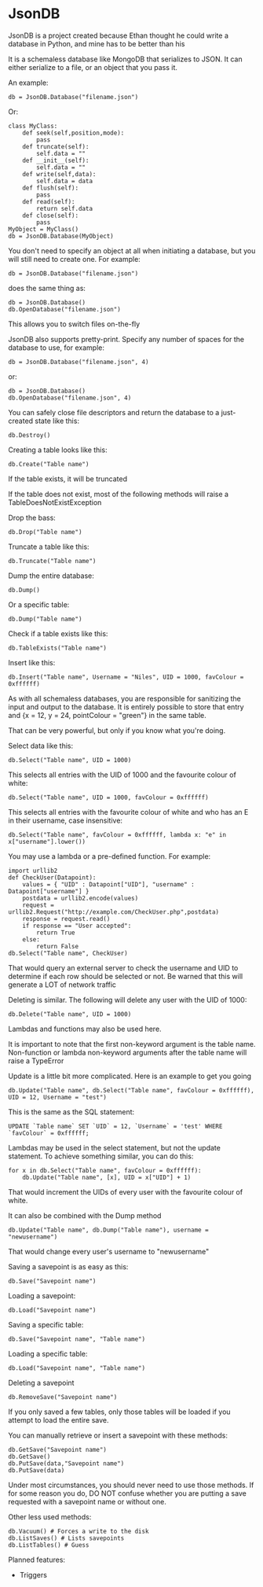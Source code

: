 # JsonDB
JsonDB is a project created because Ethan thought he could write a database in Python, and mine has to be better than his

It is a schemaless database like MongoDB that serializes to JSON. It can either serialize to a file, or an object that you pass it.

An example:

    db = JsonDB.Database("filename.json")

Or:

    class MyClass:
        def seek(self,position,mode):
            pass
        def truncate(self):
            self.data = ""
        def __init__(self):
            self.data = ""
        def write(self,data):
            self.data = data
        def flush(self):
            pass
        def read(self):
            return self.data
        def close(self):
            pass
    MyObject = MyClass()
    db = JsonDB.Database(MyObject)

You don't need to specify an object at all when initiating a database, but you will still need to create one. For example:

    db = JsonDB.Database("filename.json")

does the same thing as:

    db = JsonDB.Database()
    db.OpenDatabase("filename.json")

This allows you to switch files on-the-fly

JsonDB also supports pretty-print. Specify any number of spaces for the database to use, for example:

    db = JsonDB.Database("filename.json", 4)

or:

    db = JsonDB.Database()
    db.OpenDatabase("filename.json", 4)


You can safely close file descriptors and return the database to a just-created state like this:

    db.Destroy()

Creating a table looks like this:

    db.Create("Table name")

If the table exists, it will be truncated

If the table does not exist, most of the following methods will raise a TableDoesNotExistException

Drop the bass:

    db.Drop("Table name")

Truncate a table like this:

    db.Truncate("Table name")

Dump the entire database:

    db.Dump()

Or a specific table:

    db.Dump("Table name")

Check if a table exists like this:

    db.TableExists("Table name")

Insert like this:

    db.Insert("Table name", Username = "Niles", UID = 1000, favColour = 0xffffff)

As with all schemaless databases, you are responsible for sanitizing the input and output to the database. It is entirely possible to store that entry and {x = 12, y = 24, pointColour = "green"} in the same table. 

That can be very powerful, but only if you know what you're doing.

Select data like this:

    db.Select("Table name", UID = 1000)

This selects all entries with the UID of 1000 and the favourite colour of white:

    db.Select("Table name", UID = 1000, favColour = 0xffffff)

This selects all entries with the favourite colour of white and who has an E in their username, case insensitive:

    db.Select("Table name", favColour = 0xffffff, lambda x: "e" in x["username"].lower())
	
You may use a lambda or a pre-defined function. For example:

    import urllib2
	def CheckUser(Datapoint):
		values = { "UID" : Datapoint["UID"], "username" : Datapoint["username"] }
		postdata = urllib2.encode(values)
		request = urllib2.Request("http://example.com/CheckUser.php",postdata)
		response = request.read()
		if response == "User accepted":
			return True
		else:
			return False
	db.Select("Table name", CheckUser)
	
That would query an external server to check the username and UID to determine if each row should be selected or not. Be warned that this will generate a LOT of network traffic

Deleting is similar. The following will delete any user with the UID of 1000:

    db.Delete("Table name", UID = 1000)

Lambdas and functions may also be used here.

It is important to note that the first non-keyword argument is the table name. Non-function or lambda non-keyword arguments after the table name will raise a TypeError

Update is a little bit more complicated. Here is an example to get you going

    db.Update("Table name", db.Select("Table name", favColour = 0xffffff), UID = 12, Username = "test")

This is the same as the SQL statement:

    UPDATE `Table name` SET `UID` = 12, `Username` = 'test' WHERE `favColour` = 0xffffff;

Lambdas may be used in the select statement, but not the update statement. To achieve something similar, you can do this:

    for x in db.Select("Table name", favColour = 0xffffff):
        db.Update("Table name", [x], UID = x["UID"] + 1)

That would increment the UIDs of every user with the favourite colour of white.

It can also be combined with the Dump method

    db.Update("Table name", db.Dump("Table name"), username = "newusername")
	
That would change every user's username to "newusername"

Saving a savepoint is as easy as this:

    db.Save("Savepoint name")
	
Loading a savepoint:

    db.Load("Savepoint name")
	
Saving a specific table:

	db.Save("Savepoint name", "Table name")
	
Loading a specific table:

    db.Load("Savepoint name", "Table name")
	
Deleting a savepoint

	db.RemoveSave("Savepoint name")
	
If you only saved a few tables, only those tables will be loaded if you attempt to load the entire save.

You can manually retrieve or insert a savepoint with these methods:

    db.GetSave("Savepoint name")
	db.GetSave()
    db.PutSave(data,"Savepoint name")
	db.PutSave(data)
	
Under most circumstances, you should never need to use those methods. If for some reason you do, DO NOT confuse whether you are putting a save requested with a savepoint name or without one.

Other less used methods:

    db.Vacuum() # Forces a write to the disk
	db.ListSaves() # Lists savepoints
    db.ListTables() # Guess
	
Planned features:

*   Triggers